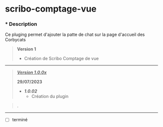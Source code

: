 # scribo-comptage-vue

### * Description

Ce pluging permet d'ajouter la patte de chat sur la page d'accueil des Corbycats
>
> **Version 1**
>
> * Création de Scribo Comptage de vue
>
***
>
> <u>***Version 1.0.0x***</u>
>
>**29/07/2023**
>
> * ***1.0.02***
>     * Création du plugin
>

>.
***
>
* [ ] terminé

